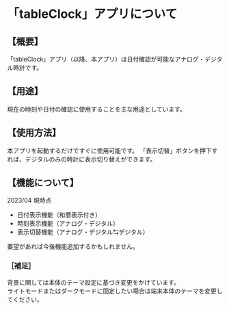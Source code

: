 # 「tableClock」アプリについて

## 【概要】

「tableClock」アプリ（以降、本アプリ）は日付確認が可能なアナログ・デジタル時計です。

## 【用途】

現在の時刻や日付の確認に使用することを主な用途としています。

## 【使用方法】

本アプリを起動するだけですぐに使用可能です。
「表示切替」ボタンを押下すれば、デジタルのみの時計に表示切り替えができます。

## 【機能について】

2023/04 現時点
- 日付表示機能（和暦表示付き）
- 時刻表示機能（アナログ・デジタル）
- 表示切替機能（アナログ・デジタル⇆デジタル）

要望があれば今後機能追加するかもしれません。

### ［補足］

背景に関しては本体のテーマ設定に基づき変更をかけています。</br>
ライトモードまたはダークモードに固定したい場合は端末本体のテーマを変更してください。

